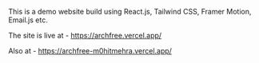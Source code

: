 


This is a demo website build using React.js, Tailwind CSS, Framer Motion, Email.js etc.


The site is live at - https://archfree.vercel.app/

Also at  - https://archfree-m0hitmehra.vercel.app/

 
